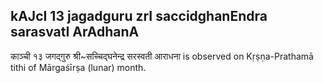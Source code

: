## kAJcI 13 jagadguru zrI saccidghanEndra sarasvatI ArAdhanA

काञ्ची १३ जगद्गुरु श्री~सच्चिद्घनेन्द्र सरस्वती आराधना is observed on Kṛṣṇa-Prathamā tithi of Mārgaśīrṣa (lunar) month.



